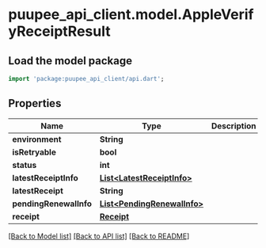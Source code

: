 # puupee_api_client.model.AppleVerifyReceiptResult

## Load the model package
```dart
import 'package:puupee_api_client/api.dart';
```

## Properties
Name | Type | Description | Notes
------------ | ------------- | ------------- | -------------
**environment** | **String** |  | [optional] 
**isRetryable** | **bool** |  | [optional] 
**status** | **int** |  | [optional] 
**latestReceiptInfo** | [**List&lt;LatestReceiptInfo&gt;**](LatestReceiptInfo.md) |  | [optional] 
**latestReceipt** | **String** |  | [optional] 
**pendingRenewalInfo** | [**List&lt;PendingRenewalInfo&gt;**](PendingRenewalInfo.md) |  | [optional] 
**receipt** | [**Receipt**](Receipt.md) |  | [optional] 

[[Back to Model list]](../README.md#documentation-for-models) [[Back to API list]](../README.md#documentation-for-api-endpoints) [[Back to README]](../README.md)


